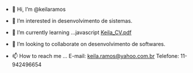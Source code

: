 - 👋 Hi, I’m @keilaramos
- 👀 I’m interested in  desenvolvimento de sistemas.
- 🌱 I’m currently learning ...javascript
[Keila_CV.pdf](https://github.com/keilaramos/keilaramos/files/6368350/Keila_CV.pdf)

- 💞️ I’m looking to collaborate on  desenvolvimento de softwares.
- 📫 How to reach me ...
E-mail: keila.ramos@yahoo.com.br
Telefone: 11-942496654
<!---
keilaramos/keilaramos is a ✨ special ✨ repository because its `README.md` (this file) appears on your GitHub profile.
You can click the Preview link to take a look at your changes.
--->
